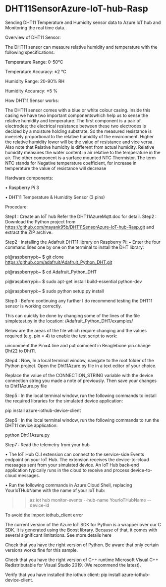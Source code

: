 # DHT11SensorAzure-IoT-hub-Rasp

Sending DHT11 Temperature and Humidity sensor data to Azure IoT hub and Monitoring the real time data.

Overview of DHT11 Sensor:

The DHT11 sensor can measure relative humidity and temperature with the following specifications:

Temperature Range: 0-50°C

Temperature Accuracy: ±2 °C

Humidity Range: 20-90% RH

Humidity Accuracy: ±5 %

How DHT11 Sensor works:

The DHT11 sensor comes with a blue or white colour casing. Inside this casing we have two important componentswhich help us to sense the relative humidity and temperature. The first component is a pair of electrodes; the electrical resistance between these two electrodes is decided by a moisture holding substrate. So the measured resistance is inversely proportional to the relative humidity of the environment. Higher the relative humidity lower will be the value of resistance and vice versa.  Also note that Relative humidity is different from actual humidity. Relative humidity measures the water content in air relative to the temperature in the air.
The other component is a surface mounted NTC Thermistor. The term NTC stands for Negative temperature coefficient, for increase in temperature the value of resistance will decrease

Hardware components:

•	Raspberry Pi 3

•	DHT11 Temperature & Humidity Sensor (3 pins)

Procedure:

Step1 :
Create an IoT hub
Refer the DHT11AzureMqtt.doc for detail.
Step2 :
Download the Python project from https://github.com/mayank95b/DHT11SensorAzure-IoT-hub-Rasp.git and extract the ZIP archive.

Step2 :
Installing the Adafruit DHT11 library on Raspberry Pi:
•	Enter the four command lines one by one on the terminal to install the DHT library:

pi@raspberrypi:~ $ git clone https://github.com/adafruit/Adafruit_Python_DHT.git 

pi@raspberrypi:~ $ cd Adafruit_Python_DHT

pi@raspberrypi:~ $ sudo apt-get install build-essential python-dev 

pi@raspberrypi:~ $ sudo python setup.py install

Step3 :
Before continuing any further I do recommend testing the DHT11 sensor is working correctly.

This can quickly be done by changing some of the lines of the file simpletest.py in the location: /Adafruit_Python_DHT/examples/

Below are the areas of the file which require changing and the values required (e.g. pin = 4) to enable the test script to work:

uncomment the Pin=4 line and put comment in Beaglebone pin.change Dht22 to Dht11.

Step4 :
Now, In a local terminal window, navigate to the root folder of the Python project.
Open the Dht11Azure.py file in a text editor of your choice.

Replace the value of the CONNECTION_STRING variable with the device connection string you made a note of previously. Then save your changes to Dht11Azure.py file


Step5 :
In the local terminal window, run the following commands to install the required libraries for the simulated device application:

pip install azure-iothub-device-client

Step6 :
In the local terminal window, run the following commands to run the DHT11 device application:

python Dht11Azure.py

Step7 :
Read the telemetry from your hub

•	The IoT Hub CLI extension can connect to the service-side Events endpoint on your IoT Hub. The extension receives the device-to-cloud messages sent from your simulated device. An IoT Hub back-end application typically runs in the cloud to receive and process device-to-cloud messages.

•	Run the following commands in Azure Cloud Shell, replacing YourIoTHubName with the name of your IoT hub:

>>az iot hub monitor-events --hub-name YourIoTHubName --device-id <urdevicename>

To avoid the import iothub_client error

The current version of the Azure IoT SDK for Python is a wrapper over our C SDK. It is generated using the Boost library. Because of that, it comes with several significant limitations. See more details here

Check that you have the right version of Python. Be aware that only certain versions works fine for this sample.

Check that you have the right version of C++ runtime Microsoft Visual C++ Redistributable for Visual Studio 2019. (We recommend the latest).

Verify that you have installed the iothub client: pip install azure-iothub-device-client.




